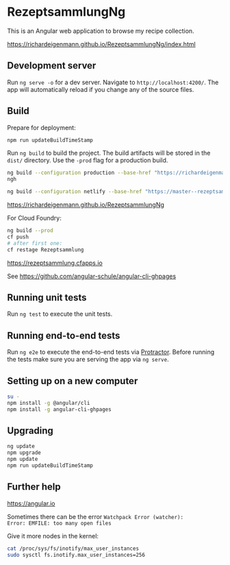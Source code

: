 # RezeptsammlungNg

This is an Angular web application to browse my recipe collection.

<https://richardeigenmann.github.io/RezeptsammlungNg/index.html>

## Development server

Run `ng serve -o` for a dev server. Navigate to `http://localhost:4200/`. The app will automatically reload if you change any of the source files.

## Build

Prepare for deployment:

```bash
npm run updateBuildTimeStamp
```

Run `ng build` to build the project. The build artifacts will be stored in the `dist/` directory. Use the `-prod` flag for a production build.

```bash
ng build --configuration production --base-href "https://richardeigenmann.github.io/RezeptsammlungNg/"
ngh
```

```bash
ng build --configuration netlify --base-href "https://master--rezeptsammlung.netlify.app/"
```

https://richardeigenmann.github.io/RezeptsammlungNg

For Cloud Foundry:

```bash
ng build --prod
cf push
# after first one:
cf restage Rezeptsammlung
```

https://rezeptsammlung.cfapps.io

See <https://github.com/angular-schule/angular-cli-ghpages>

## Running unit tests

Run `ng test` to execute the unit tests.

## Running end-to-end tests

Run `ng e2e` to execute the end-to-end tests via [Protractor](http://www.protractortest.org/).
Before running the tests make sure you are serving the app via `ng serve`.


## Setting up on a new computer 

```bash
su -
npm install -g @angular/cli
npm install -g angular-cli-ghpages
```

## Upgrading

```bash
ng update
npm upgrade
npm update
npm run updateBuildTimeStamp
```

## Further help

<https://angular.io>

Sometimes there can be the error <code>Watchpack Error (watcher): Error: EMFILE: too many open files</code>

Give it more nodes in the kernel:

```bash
cat /proc/sys/fs/inotify/max_user_instances
sudo sysctl fs.inotify.max_user_instances=256
```
